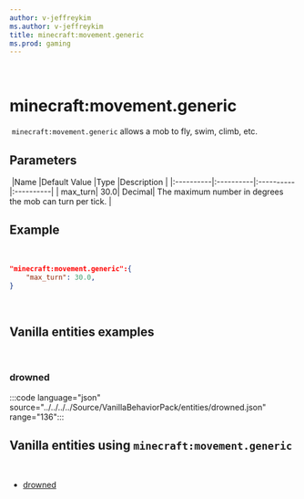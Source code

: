 ```yaml
---
author: v-jeffreykim
ms.author: v-jeffreykim
title: minecraft:movement.generic
ms.prod: gaming
---
```

​
# minecraft:movement.generic
​
`minecraft:movement.generic` allows a mob to fly, swim, climb, etc.
​
## Parameters
​
|Name |Default Value  |Type  |Description  |
|:----------|:----------|:----------|:----------|
| max_turn| 30.0| Decimal| The maximum number in degrees the mob can turn per tick. |
​
## Example
​
```json
"minecraft:movement.generic":{
    "max_turn": 30.0,
}
```
​
## Vanilla entities examples
​
### drowned

:::code language="json" source="../../../../Source/VanillaBehaviorPack/entities/drowned.json" range="136":::
​
## Vanilla entities using `minecraft:movement.generic`
​
- [drowned](../../../../Source/VanillaBehaviorPack_Snippets/entities/drowned.md)